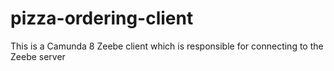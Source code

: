 # pizza-ordering-client
This is a Camunda 8 Zeebe client which is responsible for connecting to the Zeebe server 
